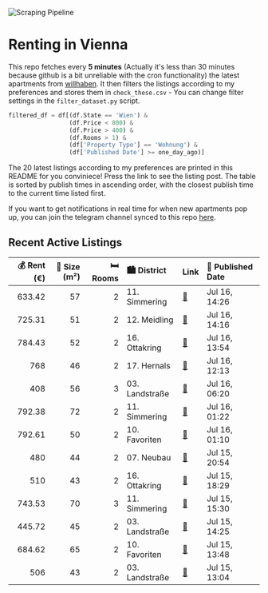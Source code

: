 ![Scraping Pipeline](https://github.com/AthomsG/renting-in-vienna/actions/workflows/run_pipeline.yml/badge.svg)


# Renting in Vienna

This repo fetches every **5 minutes** (Actually it's less than 30 minutes because github is a bit unreliable with the cron functionality) the latest apartments from [willhaben](https://www.willhaben.at/).
It then filters the listings according to my preferences and stores them in `check_these.csv` - You can change filter settings in the `filter_dataset.py` script.

```python
filtered_df = df[(df.State == 'Wien') & 
                 (df.Price < 800) &
                 (df.Price > 400) &
                 (df.Rooms > 1) &
                 (df['Property Type'] == 'Wohnung') &
                 (df['Published Date'] >= one_day_ago)]
```

The 20 latest listings according to my preferences are printed in this README for you conviniece! Press the link to see the listing post.
The table is sorted by publish times in ascending order, with the closest publish time to the current time listed first.

If you want to get notifications in real time for when new apartments pop up, you can join the telegram channel synced to this repo [here](https://t.me/+1HPAYOf5BSsyNTlk).

## Recent Active Listings

|   💰 Rent (€) |   📏 Size (m²) |   🛏️ Rooms | 🏙️ District    | Link                                                                                                                                                                                                                                                                                                  | 📅 Published Date   |
|-------------:|--------------:|-----------:|:---------------|:------------------------------------------------------------------------------------------------------------------------------------------------------------------------------------------------------------------------------------------------------------------------------------------------------|:-------------------|
|       633.42 |            57 |          2 | 11. Simmering  | [🔗](https://www.willhaben.at/iad/immobilien/d/mietwohnungen/wien/wien-1110-simmering/%28reserviert%29-m%C3%B6blierte-gemeindewohnung-1110-wien-%28direktvergabe%29-922247438/)                                                                                                                        | Jul 16, 14:26      |
|       725.31 |            51 |          2 | 12. Meidling   | [🔗](https://www.willhaben.at/iad/immobilien/d/mietwohnungen/wien/wien-1120-meidling/unbefristete-2-zimmer-wohnung---2.-liftstock-846195634/)                                                                                                                                                          | Jul 16, 14:16      |
|       784.43 |            52 |          2 | 16. Ottakring  | [🔗](https://www.willhaben.at/iad/immobilien/d/mietwohnungen/wien/wien-1160-ottakring/gro%C3%9Fz%C3%BCgige-2-zimmer-wohnung-in-u-bahn-nahe-in-ottakring-zu-vermieten%21-1213902687/)                                                                                                                   | Jul 16, 13:54      |
|       768    |            46 |          2 | 17. Hernals    | [🔗](https://www.willhaben.at/iad/immobilien/d/mietwohnungen/wien/wien-1170-hernals/nachmiete-ab-august-f%C3%BCr-wg-taugliche-wohnung-mit-garten-1044614688/)                                                                                                                                          | Jul 16, 12:13      |
|       408    |            56 |          3 | 03. Landstraße | [🔗](https://www.willhaben.at/iad/immobilien/d/mietwohnungen/wien/wien-1030-landstra%C3%9Fe/wiener-wohnen-direktvergabe-vormerkschein-29.04.2024-3-zimmer-1524353480/)                                                                                                                                 | Jul 16, 06:20      |
|       792.38 |            72 |          2 | 11. Simmering  | [🔗](https://www.willhaben.at/iad/immobilien/d/mietwohnungen/wien/wien-1110-simmering/voll-m%C3%B6blierte-2-zimmer-wohnung-im-herzen-von-simmering.-1125718979/)                                                                                                                                       | Jul 16, 01:22      |
|       792.61 |            50 |          2 | 10. Favoriten  | [🔗](https://www.willhaben.at/iad/immobilien/d/mietwohnungen/wien/wien-1100-favoriten/sofortbezug-vollm%C3%B6blierte-spitzenneubauwohnung-n%C3%A4chst-u1---keplerplatz-1199251634/)                                                                                                                    | Jul 16, 01:10      |
|       480    |            44 |          2 | 07. Neubau     | [🔗](https://www.willhaben.at/iad/immobilien/d/mietwohnungen/wien/wien-1070-neubau/%28reserviert%29-zentrale-2-zimmer-gemeindewohnung-1696479005/)                                                                                                                                                     | Jul 15, 20:54      |
|       510    |            43 |          2 | 16. Ottakring  | [🔗](https://www.willhaben.at/iad/immobilien/d/mietwohnungen/wien/wien-1160-ottakring/studentenwohnung-%281-zimmer-1-durchgangszimmer%29-1108675907/)                                                                                                                                                  | Jul 15, 18:29      |
|       743.53 |            70 |          3 | 11. Simmering  | [🔗](https://www.willhaben.at/iad/immobilien/d/mietwohnungen/wien/wien-1110-simmering/eigenmittel-:-33.409075%E2%82%AC---mietwohnung-mit-kaufoption-nach-10-jahren-in-wien-11---eigenmittel:-33.40975-%E2%82%AC--3-zimmer-mit-6940-m%C2%B2-wohnfl%C3%A4che-%2B-472-m%C2%B2-loggia-im-1.-og-657097039/) | Jul 15, 15:30      |
|       445.72 |            45 |          2 | 03. Landstraße | [🔗](https://www.willhaben.at/iad/immobilien/d/mietwohnungen/wien/wien-1030-landstra%C3%9Fe/wiener-wohnen-direktvergabe-vormerkschein-30.06.2025-2-zimmer-1838038838/)                                                                                                                                 | Jul 15, 14:25      |
|       684.62 |            65 |          2 | 10. Favoriten  | [🔗](https://www.willhaben.at/iad/immobilien/d/mietwohnungen/wien/wien-1100-favoriten/unbefristet:-ger%C3%A4umiger-2-zimmer-altbau-nahe-matzleinsdorfer-platz-2103742800/)                                                                                                                             | Jul 15, 13:48      |
|       506    |            43 |          2 | 03. Landstraße | [🔗](https://www.willhaben.at/iad/immobilien/d/mietwohnungen/wien/wien-1030-landstra%C3%9Fe/%28reserviert%29-gemeindewohnung-im-3.-bezirk-mit-vormerkschein-1067587977/)                                                                                                                               | Jul 15, 13:04      |
